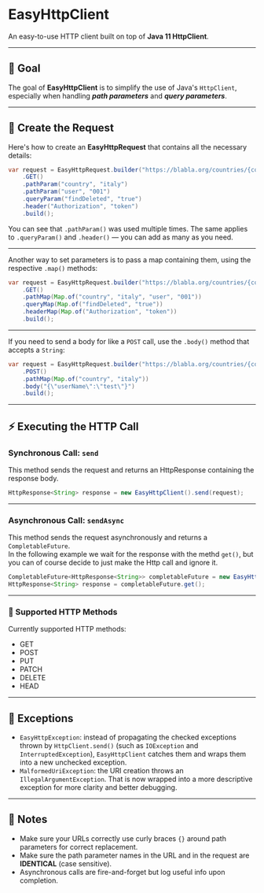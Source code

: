 # EasyHttpClient
An easy-to-use HTTP client built on top of **Java 11 HttpClient**.

---

## 🎯 Goal
The goal of **EasyHttpClient** is to simplify the use of Java's `HttpClient`, especially when handling ***path parameters*** and ***query parameters***.

---

## 🚀 Create the Request

Here's how to create an **EasyHttpRequest** that contains all the necessary details:
```java
var request = EasyHttpRequest.builder("https://blabla.org/countries/{country}/users/{user}")
    .GET()
    .pathParam("country", "italy")
    .pathParam("user", "001")
    .queryParam("findDeleted", "true")
    .header("Authorization", "token")
    .build();
```
You can see that `.pathParam()` was used multiple times. The same applies to `.queryParam()` and `.header()` — you can add as many as you need.

---

Another way to set parameters is to pass a map containing them, using the respective `.map()` methods:
```java
var request = EasyHttpRequest.builder("https://blabla.org/countries/{country}/users/{user}")
    .GET()
    .pathMap(Map.of("country", "italy", "user", "001"))
    .queryMap(Map.of("findDeleted", "true"))
    .headerMap(Map.of("Authorization", "token"))
    .build();
```
---

If you need to send a body for like a `POST` call, use the `.body()` method that accepts a `String`:
```java
var request = EasyHttpRequest.builder("https://blabla.org/countries/{country}/users/")
    .POST()
    .pathMap(Map.of("country", "italy"))
    .body("{\"userName\":\"test\"}")
    .build();
```

---

## ⚡ Executing the HTTP Call
### Synchronous Call: `send`
This method sends the request and returns an HttpResponse<String> containing the response body.
```java
HttpResponse<String> response = new EasyHttpClient().send(request);
```

---

### Asynchronous Call: `sendAsync`
This method sends the request asynchronously and returns a `CompletableFuture`. \
In the following example we wait for the response with the methd `get()`, but you can of course decide to just make the Http call and ignore it.
```java
CompletableFuture<HttpResponse<String>> completableFuture = new EasyHttpClient().sendAsync(request);
HttpResponse<String> response = completableFuture.get();
```

---

### 🔄 Supported HTTP Methods
Currently supported HTTP methods:
- GET
- POST
- PUT
- PATCH
- DELETE
- HEAD

---

## 🛑 Exceptions
- `EasyHttpException`: instead of propagating the checked exceptions thrown by `HttpClient.send()` (such as `IOException` and `InterruptedException`), `EasyHttpClient` catches them and wraps them into a new unchecked exception.
- `MalformedUriException`: the URI creation throws an `IllegalArgumentException`. That is now wrapped into a more descriptive exception for more clarity and better debugging.

---

## 📌 Notes
- Make sure your URLs correctly use curly braces `{}` around path parameters for correct replacement.
- Make sure the path parameter names in the URL and in the request are **IDENTICAL** (case sensitive).
- Asynchronous calls are fire-and-forget but log useful info upon completion.
